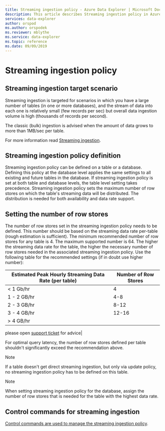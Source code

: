 ```yaml
---
title: Streaming ingestion policy - Azure Data Explorer | Microsoft Docs
description: This article describes Streaming ingestion policy in Azure Data Explorer.
services: data-explorer
author: orspod
ms.author: orspodek
ms.reviewer: mblythe
ms.service: data-explorer
ms.topic: reference
ms.date: 09/09/2019
---
```

# Streaming ingestion policy

## Streaming ingestion target scenario

Streaming ingestion is targeted for scenarios in which you have a large number of tables (in one or more databases), and the stream of data into each one is relatively small (few records per sec) but  overall data ingestion volume is high (thousands of records per second).

The classic (bulk) ingestion is advised when the amount of data grows to more than 1MB/sec per table.  

For more information read [Streaming ingestion](https://docs.microsoft.com/en-us/azure/data-explorer/ingest-data-streaming).

## Streaming ingestion policy definition

Streaming ingestion policy can be defined on a table or a database. Defining this policy at the database level applies the same settings to all existing and future tables in the database. If streaming ingestion policy is set at both table and database levels, the table level setting takes precedence.
Streaming ingestion policy sets the maximum number of row stores on which the table's streaming data will be distributed. The distribution is needed for both availability and data rate support.

## Setting the number of row stores

The number of row stores set in the streaming ingestion policy needs to be defined. This number should be based on the streaming data rate per-table (rough estimation is sufficient).
The minimum recommended number of row stores for any table is 4. The maximum supported number is 64.
The higher the streaming data rate for the table, the higher the necessary number of row stores needed in the associated streaming ingestion policy.
Use the following table for the recommended settings (if in doubt use higher number):

|Estimated Peak Hourly Streaming Data Rate (per table)|Number of Row Stores|
|----------|------|
|< 1 Gb/hr |4|
|1 - 2 GB/hr |4-8|
|2 - 3 GB/hr |8-12|
|3 - 4 GB/hr |12-16|
| > 4 GB/hr |

 please open [support ticket](https://ms.portal.azure.com/#blade/Microsoft_Azure_Support/HelpAndSupportBlade/overview) for advice|

For optimal query latency, the number of row stores defined per table shouldn't significantly exceed the recommendation above.

> [!NOTE]
> If a table doesn't get direct streaming ingestion, but only via update policy, no streaming ingestion policy has to be defined on this table. 

> [!NOTE]
> When setting streaming ingestion policy for the database, assign the number of row stores that is needed for the table with the highest data rate. 

## Control commands for streaming ingestion

[Control commands are used to manage the streaming ingestion policy](../management/streamingingestion-policy.md). 
